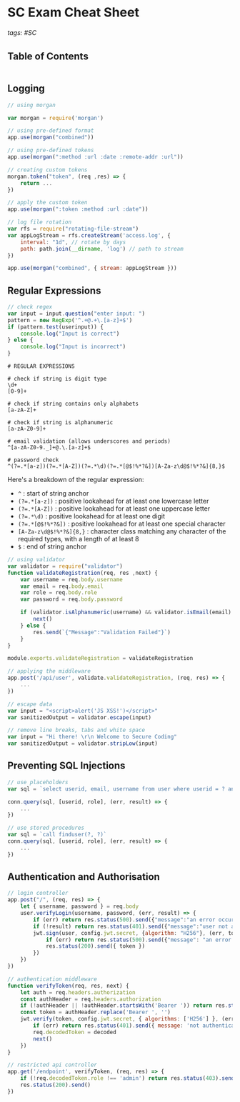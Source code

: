 # SC Exam Cheat Sheet

###### tags: #SC 

## Table of Contents
```toc
```

## Logging

```js
// using morgan

var morgan = require('morgan')

// using pre-defined format
app.use(morgan("combined"))

// using pre-defined tokens
app.use(morgan(":method :url :date :remote-addr :url"))

// creating custom tokens
morgan.token("token", (req ,res) => {
	return ...
})

// apply the custom token
app.use(morgan(":token :method :url :date"))

// log file rotation
var rfs = require("rotating-file-stream")
var appLogStream = rfs.createStream('access.log', {
	interval: "1d", // rotate by days
	path: path.join(__dirname, 'log') // path to stream
})

app.use(morgan("combined", { stream: appLogStream }))
```

## Regular Expressions
```js
// check regex
var input = input.question("enter input: ")
pattern = new RegExp('^.+@.+\.[a-z]+$')
if (pattern.test(userinput)) {
	console.log("Input is correct")
} else {
	console.log("Input is incorrect")
}
```

```
# REGULAR EXPRESSIONS

# check if string is digit type
\d+
[0-9]+

# check if string contains only alphabets
[a-zA-Z]+

# check if string is alphanumeric
[a-zA-Z0-9]+

# email validation (allows underscores and periods)
^[a-zA-Z0-9._]+@.\.[a-z]+$

# password check
^(?=.*[a-z])(?=.*[A-Z])(?=.*\d)(?=.*[@$!%*?&])[A-Za-z\d@$!%*?&]{8,}$
```

Here's a breakdown of the regular expression:
-   `^` : start of string anchor
-   `(?=.*[a-z])` : positive lookahead for at least one lowercase letter
-   `(?=.*[A-Z])` : positive lookahead for at least one uppercase letter
-   `(?=.*\d)` : positive lookahead for at least one digit
-   `(?=.*[@$!%*?&])` : positive lookahead for at least one special character
-   `[A-Za-z\d@$!%*?&]{8,}` : character class matching any character of the required types, with a length of at least 8
-   `$` : end of string anchor

```js
// using validator
var validator = require("validator")
function validateRegistration(req, res ,next) {
	var username = req.body.username
	var email = req.body.email
	var role = req.body.role
	var password = req.body.password

	if (validator.isAlphanumeric(username) && validator.isEmail(email) && (role == 'user' || role == 'admin') && validator.isAlphanumeric(password) && password.length > 7) {
		next()
	} else {
		res.send(`{"Message":"Validation Failed"}`)
	}
}

module.exports.validateRegistration = validateRegistration

// applying the middleware
app.post('/api/user', validate.validateRegistration, (req, res) => {
	...
})

// escape data
var input = "<script>alert('JS XSS!')</script>"
var sanitizedOutput = validator.escape(input)

// remove line breaks, tabs and white space
var input = "Hi there! \r\n Welcome to Secure Coding"
var sanitizedOutput = validator.stripLow(input)
```

## Preventing SQL Injections
```js
// use placeholders
var sql = `select userid, email, username from user where userid = ? and role = ?`

conn.query(sql, [userid, role], (err, result) => {
	...
})

// use stored procedures
var sql = `call finduser(?, ?)`
conn.query(sql, [userid, role], (err, result) => {
	...
})
```

## Authentication and Authorisation
```js
// login controller
app.post("/", (req, res) => {
	let { username, password } = req.body
	user.verifyLogin(username, password, (err, result) => {
		if (err) return res.status(500).send({"message":"an error occurred"})
		if (!result) return res.status(401).send({"message":"user not authenticated"})
		jwt.sign(user, config.jwt.secret, {algorithm: "H256"}, (err, token) => {
			if (err) return res.status(500).send({"message": "an error occurred"})
			res.status(200).send({ token })
		})
	})
})

// authentication middleware
function verifyToken(req, res, next) {
	let auth = req.headers.authorization
	const authHeader = req.headers.authorization
	if (!authHeader || !authHeader.startsWith('Bearer ')) return res.status(401).send({ message: 'not authenticated' });
	const token = authHeader.replace('Bearer ', '')
	jwt.verify(token, config.jwt.secret, { algorithms: ['H256'] }, (err, decoded) => {
		if (err) return res.status(401).send({ message: 'not authenticated' })
		req.decodedToken = decoded
		next()
	})
}

// restricted api controller
app.get('/endpoint', verifyToken, (req, res) => {
	if (!req.decodedToken.role !== 'admin') return res.status(403).send({ message: 'not authorized' })
	res.status(200).send()
})
```
